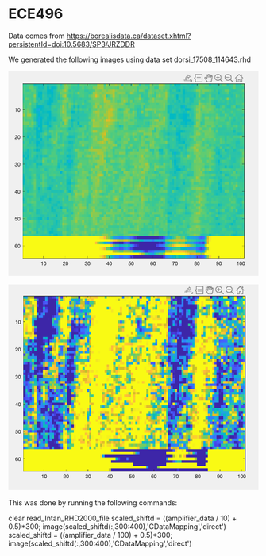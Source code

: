 # ECE496
Data comes from https://borealisdata.ca/dataset.xhtml?persistentId=doi:10.5683/SP3/JRZDDR

We generated the following images using data set dorsi_17508_114643.rhd

![Image1](Images/100.png)

![Image2](Images/10.png)

This was done by running the following commands: 


clear
read_Intan_RHD2000_file
scaled_shiftd = ((amplifier_data / 10) + 0.5)*300;
image(scaled_shiftd(:,300:400),'CDataMapping','direct')
scaled_shiftd = ((amplifier_data / 100) + 0.5)*300;
image(scaled_shiftd(:,300:400),'CDataMapping','direct')